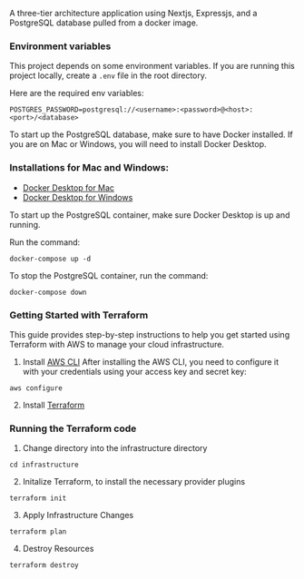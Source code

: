 A three-tier architecture application using Nextjs, Expressjs, and a PostgreSQL database pulled from a docker image.

### Environment variables

This project depends on some environment variables. If you are running this project locally, create a `.env` file in the root directory.

Here are the required env variables:
```
POSTGRES_PASSWORD=postgresql://<username>:<password>@<host>:<port>/<database>
```

To start up the PostgreSQL database, make sure to have Docker installed. If you are on Mac or Windows, you will need to install Docker Desktop.

### Installations for Mac and Windows:

- [Docker Desktop for Mac](https://docs.docker.com/desktop/install/windows-install/)
- [Docker Desktop for Windows](https://docs.docker.com/desktop/install/mac-install/)

To start up the PostgreSQL container, make sure Docker Desktop is up and running.

Run the command:

```
docker-compose up -d
```

To stop the PostgreSQL container, run the command:

```
docker-compose down
```

### Getting Started with Terraform
This guide provides step-by-step instructions to help you get started using Terraform with AWS to manage your cloud infrastructure.

1. Install [AWS CLI](https://docs.aws.amazon.com/cli/latest/userguide/getting-started-install.html)
After installing the AWS CLI, you need to configure it with your credentials using your access key and secret key:
```
aws configure
```
2. Install [Terraform](https://developer.hashicorp.com/terraform/tutorials/aws-get-started/install-cli)

### Running the Terraform code
1. Change directory into the infrastructure directory
```
cd infrastructure
```
2. Initalize Terraform, to install the necessary provider plugins
```
terraform init
```
3. Apply Infrastructure Changes
```
terraform plan
```
4. Destroy Resources
```
terraform destroy
```